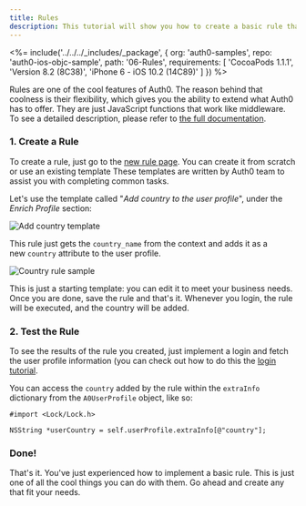 ```yaml
---
title: Rules
description: This tutorial will show you how to create a basic rule that you can use in your app.
---
```


<%= include('../../../_includes/_package', {
  org: 'auth0-samples',
  repo: 'auth0-ios-objc-sample',
  path: '06-Rules',
  requirements: [
    'CocoaPods 1.1.1',
    'Version 8.2 (8C38)',
    'iPhone 6 - iOS 10.2 (14C89)'
  ]
}) %>

Rules are one of the cool features of Auth0. The reason behind that coolness is their flexibility, which gives you the ability to extend what Auth0 has to offer. They are just JavaScript functions that work like middleware. To see a detailed description, please refer to [the full documentation](/rules).

### 1. Create a Rule

To create a rule, just go to the [new rule page](${manage_url}/#/rules/new). You can create it from scratch or use an existing template These templates are written by Auth0 team to assist you with completing common tasks.

Let's use the template called "*Add country to the user profile*", under the *Enrich Profile* section:

![Add country template](/media/articles/rules/rule-choose-add-country-template.png)

This rule just gets the `country_name` from the context and adds it as a new `country` attribute to the user profile.

![Country rule sample](/media/articles/angularjs2/rule-country-show.png)

This is just a starting template: you can edit it to meet your business needs. Once you are done, save the rule and that's it. Whenever you login, the rule will be executed, and the country will be added.

### 2. Test the Rule

To see the results of the rule you created, just implement a login and fetch the user profile information (you can check out how to do this the [login tutorial](/quickstart/native/ios-objc/01-login).

You can access the `country` added by the rule within the `extraInfo` dictionary from the `A0UserProfile` object, like so:

```objc
#import <Lock/Lock.h>
```

```objc
NSString *userCountry = self.userProfile.extraInfo[@"country"];
```

### Done!

That's it. You've just experienced how to implement a basic rule. This is just one of all the cool things you can do with them. Go ahead and create any that fit your needs.
